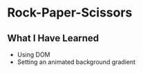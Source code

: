 # Rock-Paper-Scissors

## What I Have Learned
- Using DOM
- Setting an animated background gradient
